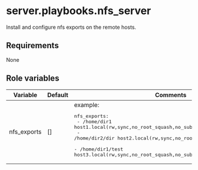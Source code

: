 # server.playbooks.nfs_server
Install and configure nfs exports on the remote hosts.

## Requirements
None

## Role variables
| Variable           | Default | Comments                                                                                                                                                                                                                                                       |
|--------------------|---------|----------------------------------------------------------------------------------------------------------------------------------------------------------------------------------------------------------------------------------------------------------------|
| nfs_exports        | []      | example: <pre>nfs_exports:<br>  - /home/dir1 host1.local(rw,sync,no_root_squash,no_subtree_check)<br>  - /home/dir2/dir host2.local(rw,sync,no_root_squash,no_subtree_check)<br>  - /home/dir1/test host3.local(rw,sync,no_root_squash,no_subtree_check)</pre> |
